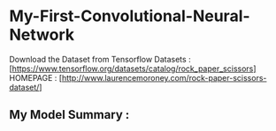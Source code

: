 # My-First-Convolutional-Neural-Network

Download the Dataset from Tensorflow Datasets : [https://www.tensorflow.org/datasets/catalog/rock_paper_scissors]
HOMEPAGE : [http://www.laurencemoroney.com/rock-paper-scissors-dataset/]

## My Model Summary :

